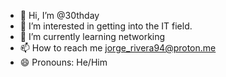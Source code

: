 - 👋 Hi, I’m @30thday
- 👀 I’m interested in getting into the IT field.
- 🌱 I’m currently learning networking
- 📫 How to reach me jorge_rivera94@proton.me
- 😄 Pronouns: He/Him

<!---
30thday/30thday is a ✨ special ✨ repository because its `README.md` (this file) appears on your GitHub profile.
You can click the Preview link to take a look at your changes.
--->
